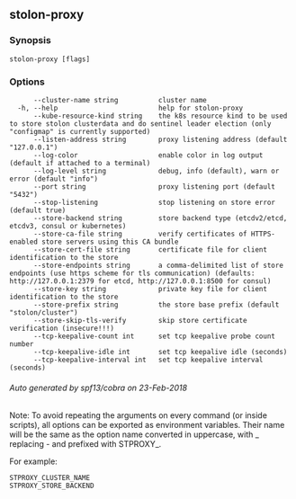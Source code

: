 ## stolon-proxy



### Synopsis



```
stolon-proxy [flags]
```

### Options

```
      --cluster-name string          cluster name
  -h, --help                         help for stolon-proxy
      --kube-resource-kind string    the k8s resource kind to be used to store stolon clusterdata and do sentinel leader election (only "configmap" is currently supported)
      --listen-address string        proxy listening address (default "127.0.0.1")
      --log-color                    enable color in log output (default if attached to a terminal)
      --log-level string             debug, info (default), warn or error (default "info")
      --port string                  proxy listening port (default "5432")
      --stop-listening               stop listening on store error (default true)
      --store-backend string         store backend type (etcdv2/etcd, etcdv3, consul or kubernetes)
      --store-ca-file string         verify certificates of HTTPS-enabled store servers using this CA bundle
      --store-cert-file string       certificate file for client identification to the store
      --store-endpoints string       a comma-delimited list of store endpoints (use https scheme for tls communication) (defaults: http://127.0.0.1:2379 for etcd, http://127.0.0.1:8500 for consul)
      --store-key string             private key file for client identification to the store
      --store-prefix string          the store base prefix (default "stolon/cluster")
      --store-skip-tls-verify        skip store certificate verification (insecure!!!)
      --tcp-keepalive-count int      set tcp keepalive probe count number
      --tcp-keepalive-idle int       set tcp keepalive idle (seconds)
      --tcp-keepalive-interval int   set tcp keepalive interval (seconds)
```

###### Auto generated by spf13/cobra on 23-Feb-2018

Note: To avoid repeating the arguments on every command (or inside scripts), all options can be exported as environment variables. Their name will be the same as the option name converted in uppercase, with _ replacing - and prefixed with STPROXY_.

For example:
```
STPROXY_CLUSTER_NAME
STPROXY_STORE_BACKEND
```
